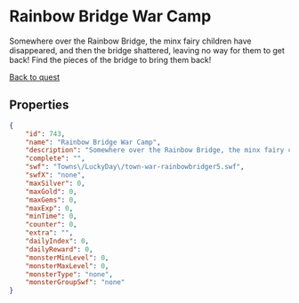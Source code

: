 # Rainbow Bridge War Camp

Somewhere over the Rainbow Bridge, the minx fairy children have disappeared, and then the bridge shattered, leaving no way for them to get back! Find the pieces of the bridge to bring them back!

[Back to quest](../quests.md)

## Properties

```json
{
    "id": 743,
    "name": "Rainbow Bridge War Camp",
    "description": "Somewhere over the Rainbow Bridge, the minx fairy children have disappeared, and then the bridge shattered, leaving no way for them to get back! Find the pieces of the bridge to bring them back!",
    "complete": "",
    "swf": "Towns\/LuckyDay\/town-war-rainbowbridger5.swf",
    "swfX": "none",
    "maxSilver": 0,
    "maxGold": 0,
    "maxGems": 0,
    "maxExp": 0,
    "minTime": 0,
    "counter": 0,
    "extra": "",
    "dailyIndex": 0,
    "dailyReward": 0,
    "monsterMinLevel": 0,
    "monsterMaxLevel": 0,
    "monsterType": "none",
    "monsterGroupSwf": "none"
}
```

